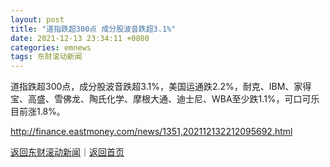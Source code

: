 ```yaml
---
layout: post
title: "道指跌超300点 成分股波音跌超3.1%"
date: 2021-12-13 23:34:11 +0800
categories: emnews
tags: 东财滚动新闻
---
```


道指跌超300点，成分股波音跌超3.1%，美国运通跌2.2%，耐克、IBM、家得宝、高盛、雪佛龙、陶氏化学、摩根大通、迪士尼、WBA至少跌1.1%，可口可乐目前涨1.8%。

<http://finance.eastmoney.com/news/1351,202112132212095692.html>

[返回东财滚动新闻](//finews.withounder.com/emnews/)｜[返回首页](//finews.withounder.com/)